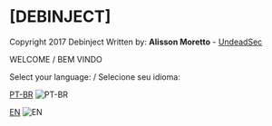 # [DEBINJECT]

Copyright 2017 Debinject
Written by: **Alisson Moretto** - [UndeadSec](https://github.com/UndeadSec)

WELCOME  / BEM VINDO

Select your language: / Selecione seu idioma:

[PT-BR](https://github.com/UndeadSec/Lang/PTBR.md)
![PT-BR](https://github.com/UndeadSec/Debinject/blob/master/Lang/PTBR.svg)

[EN](https://github.com/UndeadSec/Lang/EN.md)
![EN](https://github.com/UndeadSec/Debinject/blob/master/Lang/EN.svg)
